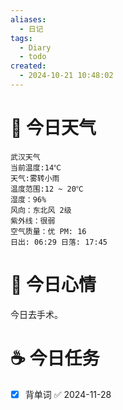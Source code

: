 ```yaml
---
aliases:
  - 日记
tags:
  - Diary
  - todo
created:
  - 2024-10-21 10:48:02
---
```

# 🌅 今日天气

``` 
武汉天气
当前温度:14℃
天气:雾转小雨
温度范围:12 ~ 20℃
湿度：96%
风向：东北风 2级
紫外线：很弱
空气质量：优 PM: 16
日出: 06:29 日落: 17:45
```

# 🍋 今日心情

今日去手术。

# ☕ 今日任务

- [x] 背单词 ✅ 2024-11-28


